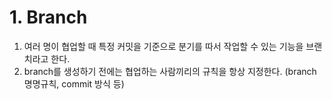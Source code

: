 # 1. Branch
1. 여러 명이 협업할 때 특정 커밋을 기준으로 분기를 따서 작업할 수 있는 기능을 브랜치라고 한다.
2. branch를 생성하기 전에는 협업하는 사람끼리의 규칙을 항상 지정한다. (branch 명명규칙, commit 방식 등)